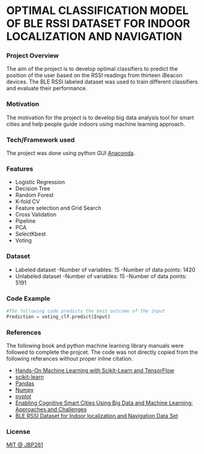 # OPTIMAL CLASSIFICATION MODEL OF BLE RSSI DATASET FOR INDOOR LOCALIZATION AND NAVIGATION

### Project Overview
The aim of the project is to develop optimal classifiers to predict the position of the user based on the RSSI readings from thirteen iBeacon devices. The BLE RSSI labeled dataset was used to train different classifiers and evaluate their performance.

### Motivation

The motivation for the project is to develop big data analysis tool for smart cities and help people guide indoors using machine learning approach.


### Tech/Framework used
The project was done using python GUI [Anaconda](https://anaconda.org/anaconda/python "Anaconda").

### Features
- Logistic Regression
- Decision Tree
- Random Forest
- K-fold CV
- Feature selection and Grid Search
- Cross Validation
- Pipeline
- PCA
- SelectKbest
- Voting

### Dataset
- Labeled dataset
-Number of variables: 15
-Number of data points: 1420
- Unlabeled dataset
-Number of variables: 15
-Number of data points: 5191

### Code Example
```python
#The following code predicts the best outcome of the input
Prediction = voting_clf.predict(Input)
```
### References
The following book and python machine learning library manuals were followed to complete the projcet.
The code was not directly copied from the following referances without proper inline citation.
- [Hands-On Machine Learning with Scikit-Learn and TensorFlow](https://benjaminliuweb.files.wordpress.com/2016/12/oreilly-hands-on-machine-learning-with-scikit-learn-and-tensorflow-1491962291.pdf  "Hands-On Machine Learning with Scikit-Learn and TensorFlow")
- [scikit-learn](http://scikit-learn.org/stable/ "scikit-learn")
- [Pandas](https://pandas.pydata.org/ "Pandas")
- [Numpy](www.numpy.org/ "Numpy")
- [pyplot](https://matplotlib.org/api/pyplot_api.html "pyplot")
- [Enabling Cognitive Smart Cities Using Big Data and Machine Learning: Approaches and Challenges](https://ieeexplore.ieee.org/document/8291121/ "Enabling Cognitive Smart Cities Using Big Data and Machine Learning: Approaches and Challenges")
- [BLE RSSI Dataset for Indoor localization and Navigation Data Set ](https://archive.ics.uci.edu/ml/datasets/BLE+RSSI+Dataset+for+Indoor+localization+and+Navigation "BLE RSSI Dataset for Indoor localization and Navigation Data Set ")

### License
[MIT @ JBP261](https://choosealicense.com/licenses/mit/ "MIT @ JBP261")
